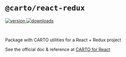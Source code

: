 # `@carto/react-redux`

<p>
  <a href="https://npmjs.org/package/@carto/react-redux">
    <img src="https://img.shields.io/npm/v/@carto/react-redux.svg?style=flat-square" alt="version" />
  </a>

  <a href="https://npmjs.org/package/@carto/react-redux">
    <img src="https://img.shields.io/npm/dt/@carto/react-redux.svg?style=flat-square" alt="downloads" />
  </a>
</p>

<br/>

Package with CARTO utilities for a React + Redux project

See the official doc & reference at [CARTO for React](https://docs.carto.com/carto-for-developers/carto-for-react/)
